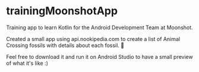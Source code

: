 # trainingMoonshotApp
Training app to learn Kotlin for the Android Development Team at Moonshot.

Created a small app using api.nookipedia.com to create a list of Animal Crossing fossils with details about each fossil. 🦕

Feel free to download it and run it on Android Studio to have a small preview of what it's like :)
